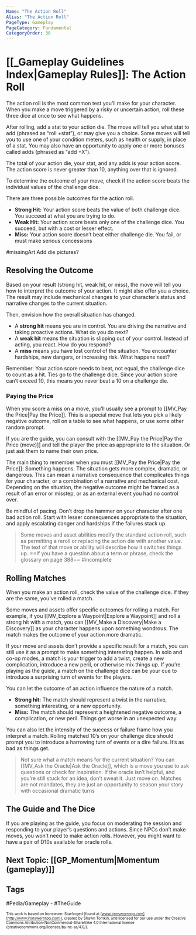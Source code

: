 ```yaml
---
Name: "The Action Roll"
Alias: "The Action Roll"
PageType: Gameplay
PageCategory: Fundamental
CategoryOrder: 30
---
```

# [[_Gameplay Guidelines Index|Gameplay Rules]]: The Action Roll
The action roll is the most common test you’ll make for your character. When you make a move triggered by a risky or uncertain action, roll these three dice at once to see what happens. 

After rolling, add a stat to your action die. The move will tell you what stat to add (phrased as “roll +stat”), or may give you a choice. Some moves will tell you to use one of your condition meters, such as health or supply, in place of a stat. You may also have an opportunity to apply one or more bonuses called adds (phrased as “add +X”).

The total of your action die, your stat, and any adds is your action score. The action score is never greater than 10, anything over that is ignored.

To determine the outcome of your move, check if the action score beats the individual values of the challenge dice.

There are three possible outcomes for the action roll.
- **Strong Hit:** Your action score beats the value of both challenge dice. You succeed at what you are trying to do. 
- **Weak Hit:** Your action score beats only one of the challenge dice. You succeed, but with a cost or lesser effect.
- **Miss:** Your action score doesn’t beat either challenge die. You fail, or must make serious concessions

#missingArt Add die pictures?

## Resolving the Outcome
Based on your result (strong hit, weak hit, or miss), the move will tell you how to interpret the outcome of your action. It might also offer you a choice. The result may include mechanical changes to your character’s status and narrative changes to the current situation.

Then, envision how the overall situation has changed. 
* A **strong hit** means you are in control. You are driving the narrative and taking proactive actions. What do you do next? 
* A **weak hit** means the situation is slipping out of your control. Instead of acting, you react. How do you respond? 
* A **miss** means you have lost control of the situation. You encounter hardships, new dangers, or increasing risk. What happens next?

Remember: Your action score needs to beat, not equal, the challenge dice to count as a hit. Ties go to the challenge dice. Since your action score can’t exceed 10, this means you never beat a 10 on a challenge die.

### Paying the Price
When you score a miss on a move, you’ll usually see a prompt to [[MV_Pay the Price|Pay the Price]]. This is a special move that lets you pick a likely negative outcome, roll on a table to see what happens, or use some other random prompt.

If you are the guide, you can consult with the [[MV_Pay the Price|Pay the Price (move)]] and tell the player the price as appropriate to the situation. Or just ask them to name their own price.

The main thing to remember when you must [[MV_Pay the Price|Pay the Price]]: Something happens. The situation gets more complex, dramatic, or dangerous. This can mean a narrative consequence that complicates things for your character, or a combination of a narrative and mechanical cost. Depending on the situation, the negative outcome might be framed as a result of an error or misstep, or as an external event you had no control over.

Be mindful of pacing. Don’t drop the hammer on your character after one bad action roll. Start with lesser consequences appropriate to the situation, and apply escalating danger and hardships if the failures stack up.

> Some moves and asset abilities modify the standard action roll, such as permitting a reroll or replacing the action die with another value. The text of that move or ability will describe how it switches things up. ==If you have a question about a term or phrase, check the glossary on page 388== #incomplete 

## Rolling Matches
When you make an action roll, check the value of the challenge dice. If they are the same, you’ve rolled a match.

Some moves and assets offer specific outcomes for rolling a match. For example, if you [[MV_Explore a Waypoint|Explore a Waypoint]] and roll a strong hit with a match, you can [[MV_Make a Discovery|Make a Discovery]] as your character happens upon something wondrous. The match makes the outcome of your action more dramatic.

If your move and assets don’t provide a specific result for a match, you can still use it as a prompt to make something interesting happen. In solo and co-op modes, a match is your trigger to add a twist, create a new complication, introduce a new peril, or otherwise mix things up. If you’re playing as the guide, a match on the challenge dice can be your cue to introduce a surprising turn of events for the players.

You can let the outcome of an action influence the nature of a match.
- **Strong hit:** The match should represent a twist in the narrative, something interesting, or a new opportunity.
- **Miss:** The match should represent a heightened negative outcome, a complication, or new peril. Things get worse in an unexpected way.

You can also let the intensity of the success or failure frame how you interpret a match. Rolling matched 10’s on your challenge dice should prompt you to introduce a harrowing turn of events or a dire failure. It’s as bad as things get.

> Not sure what a match means for the current situation? You can [[MV_Ask the Oracle|Ask the Oracle]], which is a move you use to ask questions or check for inspiration. If the oracle isn’t helpful, and you’re still stuck for an idea, don’t sweat it. Just move on. Matches are not mandates, they are just an opportunity to season your story with occasional dramatic turns

## The Guide and The Dice
If you are playing as the guide, you focus on moderating the session and responding to your player’s questions and actions. Since NPCs don’t make moves, you won’t need to make action rolls. However, you might want to have a pair of D10s available for oracle rolls.

## Next Topic: [[GP_Momentum|Momentum (gameplay)]]
## Tags
#Pedia/Gameplay - #TheGuide 

<font size=-2>This work is based on Ironsworn: Starforged (found at [www.ironswornrpg.com](http://www.ironswornrpg.com)), created by Shawn Tomkin, and licensed for our use under the Creative Commons Attribution-NonCommercial-ShareAlike 4.0 International license  (creativecommons.org/licenses/by-nc-sa/4.0/).</font>